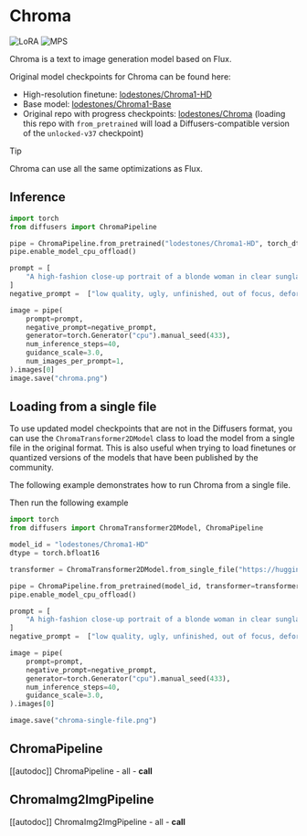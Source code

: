 <!--Copyright 2025 The HuggingFace Team. All rights reserved.

Licensed under the Apache License, Version 2.0 (the "License"); you may not use this file except in compliance with
the License. You may obtain a copy of the License at

http://www.apache.org/licenses/LICENSE-2.0

Unless required by applicable law or agreed to in writing, software distributed under the License is distributed on
an "AS IS" BASIS, WITHOUT WARRANTIES OR CONDITIONS OF ANY KIND, either express or implied. See the License for the
specific language governing permissions and limitations under the License.
-->

# Chroma

<div class="flex flex-wrap space-x-1">
  <img alt="LoRA" src="https://img.shields.io/badge/LoRA-d8b4fe?style=flat"/>
  <img alt="MPS" src="https://img.shields.io/badge/MPS-000000?style=flat&logo=apple&logoColor=white%22">
</div>

Chroma is a text to image generation model based on Flux.

Original model checkpoints for Chroma can be found here:
* High-resolution finetune: [lodestones/Chroma1-HD](https://huggingface.co/lodestones/Chroma1-HD)
* Base model: [lodestones/Chroma1-Base](https://huggingface.co/lodestones/Chroma1-Base)
* Original repo with progress checkpoints: [lodestones/Chroma](https://huggingface.co/lodestones/Chroma) (loading this repo with `from_pretrained` will load a Diffusers-compatible version of the `unlocked-v37` checkpoint)

> [!TIP]
> Chroma can use all the same optimizations as Flux.

## Inference

```python
import torch
from diffusers import ChromaPipeline

pipe = ChromaPipeline.from_pretrained("lodestones/Chroma1-HD", torch_dtype=torch.bfloat16)
pipe.enable_model_cpu_offload()

prompt = [
    "A high-fashion close-up portrait of a blonde woman in clear sunglasses. The image uses a bold teal and red color split for dramatic lighting. The background is a simple teal-green. The photo is sharp and well-composed, and is designed for viewing with anaglyph 3D glasses for optimal effect. It looks professionally done."
]
negative_prompt =  ["low quality, ugly, unfinished, out of focus, deformed, disfigure, blurry, smudged, restricted palette, flat colors"]

image = pipe(
    prompt=prompt,
    negative_prompt=negative_prompt,
    generator=torch.Generator("cpu").manual_seed(433),
    num_inference_steps=40,
    guidance_scale=3.0,
    num_images_per_prompt=1,
).images[0]
image.save("chroma.png")
```

## Loading from a single file

To use updated model checkpoints that are not in the Diffusers format, you can use the `ChromaTransformer2DModel` class to load the model from a single file in the original format. This is also useful when trying to load finetunes or quantized versions of the models that have been published by the community.

The following example demonstrates how to run Chroma from a single file.

Then run the following example

```python
import torch
from diffusers import ChromaTransformer2DModel, ChromaPipeline

model_id = "lodestones/Chroma1-HD"
dtype = torch.bfloat16

transformer = ChromaTransformer2DModel.from_single_file("https://huggingface.co/lodestones/Chroma1-HD/blob/main/Chroma1-HD.safetensors", torch_dtype=dtype)

pipe = ChromaPipeline.from_pretrained(model_id, transformer=transformer, torch_dtype=dtype)
pipe.enable_model_cpu_offload()

prompt = [
    "A high-fashion close-up portrait of a blonde woman in clear sunglasses. The image uses a bold teal and red color split for dramatic lighting. The background is a simple teal-green. The photo is sharp and well-composed, and is designed for viewing with anaglyph 3D glasses for optimal effect. It looks professionally done."
]
negative_prompt =  ["low quality, ugly, unfinished, out of focus, deformed, disfigure, blurry, smudged, restricted palette, flat colors"]

image = pipe(
    prompt=prompt,
    negative_prompt=negative_prompt,
    generator=torch.Generator("cpu").manual_seed(433),
    num_inference_steps=40,
    guidance_scale=3.0,
).images[0]

image.save("chroma-single-file.png")
```

## ChromaPipeline

[[autodoc]] ChromaPipeline
	- all
	- __call__

## ChromaImg2ImgPipeline

[[autodoc]] ChromaImg2ImgPipeline
	- all
	- __call__
